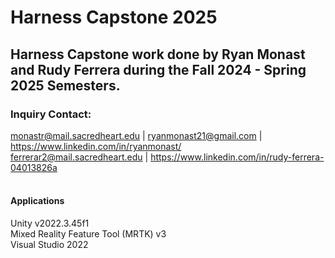 # Harness Capstone 2025
## **Harness Capstone work done by Ryan Monast and Rudy Ferrera during the Fall 2024 - Spring 2025 Semesters.**

### Inquiry Contact: <br/>
monastr@mail.sacredheart.edu | ryanmonast21@gmail.com | https://www.linkedin.com/in/ryanmonast/<br/>
ferrerar2@mail.sacredheart.edu | https://www.linkedin.com/in/rudy-ferrera-04013826a<br/>
<br/>

#### Applications
  Unity v2022.3.45f1 <br/>
  Mixed Reality Feature Tool (MRTK) v3 <br/>
  Visual Studio 2022
